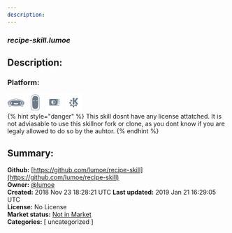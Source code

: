 ```yaml
---
description: 
---
```


### _recipe-skill.lumoe_  
## Description:  
  
  
  
### Platform:  
 ![Mark I](../.gitbook/assets/mark-1-icon.png)  ![Mark II](../.gitbook/assets/mark-2-icon.png)  ![Picroft](../.gitbook/assets/picroft-icon.png)  ![plasmoid](../.gitbook/assets/kde.png)   
{% hint style="danger" %}
This skill dosnt have any license attatched. It is not adviasable to use this skillnor fork or clone, as you dont know if you are legaly allowed to do so by the auhtor.
{% endhint %}
  
## Summary:  
**Github:** [https://github.com/lumoe/recipe-skill](https://github.com/lumoe/recipe-skill)  
**Owner:** [@lumoe](https://github.com/lumoe)  
**Created:** 2018 Nov 23 18:28:21 UTC  **Last updated:** 2019 Jan 21 16:29:05 UTC  
**License:** No License  
**Market status:** [Not in Market](https://market.mycroft.ai/skill/)  
**Categories:** [ uncategorized ]   

